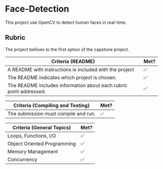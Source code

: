 # Face-Detection

This project use OpenCV to detect human faces in real-time.  

## Rubric 

The project bellows to the first option of the capstone project.

| Criteria (README)                                                  | Met? |
|--------------------------------------------------------------------|------|
| A README with instructions is included with the project            | ✅    |
| The README indicates which project is chosen.                      | ✅    |
| The README includes information about each rubric point addressed. | ✅    |

| Criteria (Compiling and Testing)     | Met? |
|--------------------------------------|------|
| The submission must compile and run. | ✅    |

| Criteria (General Topics)   | Met? |
|-----------------------------|------|
| Loops, Functions, I/O       | ✅    |
| Object Oriented Programming | ✅    |
| Memory Management           | ✅    |
| Concurrency                 | ✅    |
